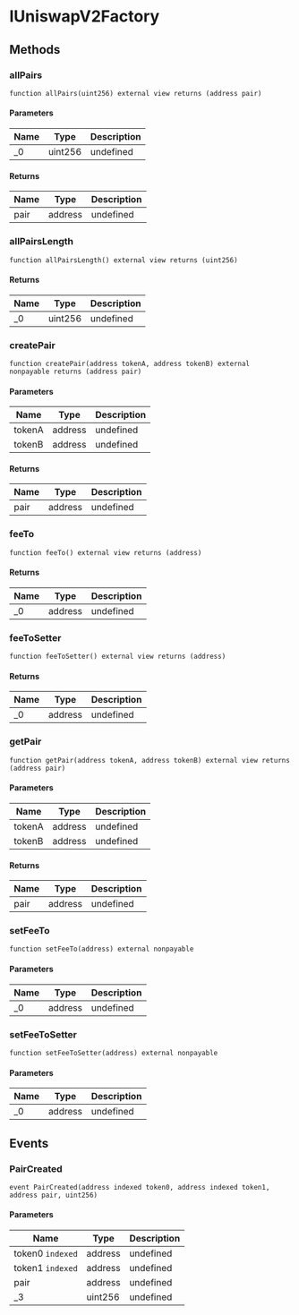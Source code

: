 # IUniswapV2Factory









## Methods

### allPairs

```solidity
function allPairs(uint256) external view returns (address pair)
```





#### Parameters

| Name | Type | Description |
|---|---|---|
| _0 | uint256 | undefined |

#### Returns

| Name | Type | Description |
|---|---|---|
| pair | address | undefined |

### allPairsLength

```solidity
function allPairsLength() external view returns (uint256)
```






#### Returns

| Name | Type | Description |
|---|---|---|
| _0 | uint256 | undefined |

### createPair

```solidity
function createPair(address tokenA, address tokenB) external nonpayable returns (address pair)
```





#### Parameters

| Name | Type | Description |
|---|---|---|
| tokenA | address | undefined |
| tokenB | address | undefined |

#### Returns

| Name | Type | Description |
|---|---|---|
| pair | address | undefined |

### feeTo

```solidity
function feeTo() external view returns (address)
```






#### Returns

| Name | Type | Description |
|---|---|---|
| _0 | address | undefined |

### feeToSetter

```solidity
function feeToSetter() external view returns (address)
```






#### Returns

| Name | Type | Description |
|---|---|---|
| _0 | address | undefined |

### getPair

```solidity
function getPair(address tokenA, address tokenB) external view returns (address pair)
```





#### Parameters

| Name | Type | Description |
|---|---|---|
| tokenA | address | undefined |
| tokenB | address | undefined |

#### Returns

| Name | Type | Description |
|---|---|---|
| pair | address | undefined |

### setFeeTo

```solidity
function setFeeTo(address) external nonpayable
```





#### Parameters

| Name | Type | Description |
|---|---|---|
| _0 | address | undefined |

### setFeeToSetter

```solidity
function setFeeToSetter(address) external nonpayable
```





#### Parameters

| Name | Type | Description |
|---|---|---|
| _0 | address | undefined |



## Events

### PairCreated

```solidity
event PairCreated(address indexed token0, address indexed token1, address pair, uint256)
```





#### Parameters

| Name | Type | Description |
|---|---|---|
| token0 `indexed` | address | undefined |
| token1 `indexed` | address | undefined |
| pair  | address | undefined |
| _3  | uint256 | undefined |



